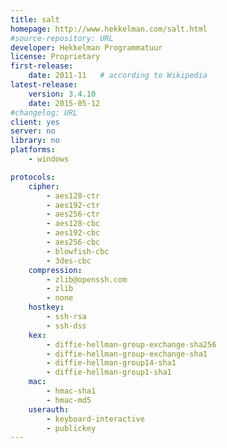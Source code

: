 ```yaml
---
title: salt
homepage: http://www.hekkelman.com/salt.html
#source-repository: URL
developer: Hekkelman Programmatuur
license: Proprietary
first-release:
    date: 2011-11   # according to Wikipedia
latest-release:
    version: 3.4.10
    date: 2015-05-12
#changelog: URL
client: yes
server: no
library: no
platforms:
    - windows

protocols:
    cipher:
        - aes128-ctr
        - aes192-ctr
        - aes256-ctr
        - aes128-cbc
        - aes192-cbc
        - aes256-cbc
        - blowfish-cbc
        - 3des-cbc
    compression:
        - zlib@openssh.com
        - zlib
        - none
    hostkey:
        - ssh-rsa
        - ssh-dss
    kex:
        - diffie-hellman-group-exchange-sha256
        - diffie-hellman-group-exchange-sha1
        - diffie-hellman-group14-sha1
        - diffie-hellman-group1-sha1
    mac:
        - hmac-sha1
        - hmac-md5
    userauth:
        - keyboard-interactive
        - publickey
---
```

